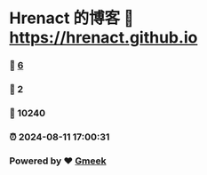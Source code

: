 # Hrenact 的博客 :link: https://hrenact.github.io 
### :page_facing_up: [6](https://hrenact.github.io/tag.html) 
### :speech_balloon: 2 
### :hibiscus: 10240 
### :alarm_clock: 2024-08-11 17:00:31 
### Powered by :heart: [Gmeek](https://github.com/Meekdai/Gmeek)
